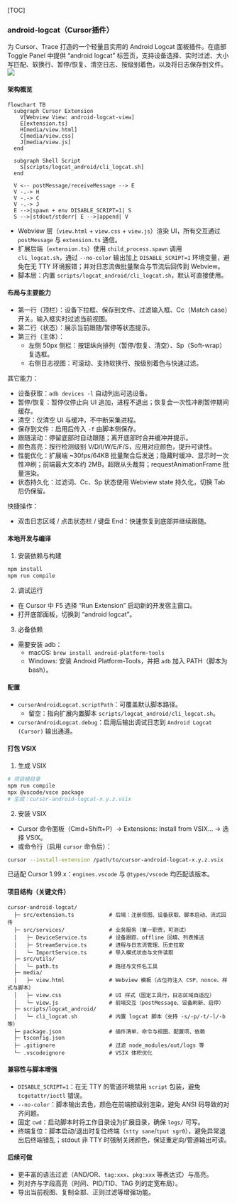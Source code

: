 [TOC]

### android-logcat（Cursor插件）

为 Cursor、Trace 打造的一个轻量且实用的 Android Logcat 面板插件。在底部 Toggle Panel 中提供 “android logcat” 标签页，支持设备选择、实时过滤、大小写匹配、软换行、暂停/恢复、清空日志、按级别着色，以及将日志保存到文件。
![](https://cdn.jsdelivr.net/gh/EdwardSituwende/note_img/note/202509111638333.png)
#### 架构概览

```mermaid
flowchart TB
  subgraph Cursor Extension
    V[Webview View: android-logcat-view]
    E[extension.ts]
    H[media/view.html]
    C[media/view.css]
    J[media/view.js]
  end

  subgraph Shell Script
    S[scripts/logcat_android/cli_logcat.sh]
  end

  V <-- postMessage/receiveMessage --> E
  V -.-> H
  V -.-> C
  V -.-> J
  E -->|spawn + env DISABLE_SCRIPT=1| S
  S -->|stdout/stderr| E -->|append| V
```

- Webview 层（`view.html` + `view.css` + `view.js`）渲染 UI，所有交互通过 `postMessage` 与 `extension.ts` 通信。
- 扩展后端（`extension.ts`）使用 `child_process.spawn` 调用 `cli_logcat.sh`，通过 `--no-color` 输出加上 `DISABLE_SCRIPT=1` 环境变量，避免在无 TTY 环境报错；并对日志流做批量聚合与节流后回传到 Webview。
- 脚本层：内置 `scripts/logcat_android/cli_logcat.sh`，默认可直接使用。

#### 布局与主要能力
- 第一行（顶栏）：设备下拉框、保存到文件、过滤输入框、Cc（Match case）开关。输入框实时过滤当前视图。
- 第二行（状态）：展示当前跟随/暂停等状态提示。
- 第三行（主体）：
  - 左侧 50px 侧栏：按钮纵向排列（暂停/恢复、清空）、Sp（Soft-wrap）复选框。
  - 右侧日志视图：可滚动、支持软换行、按级别着色与快速过滤。

其它能力：
- 设备获取：`adb devices -l` 自动列出可选设备。
- 暂停/恢复：暂停仅停止向 UI 追加，进程不退出；恢复会一次性冲刷暂停期间缓存。
- 清空：仅清空 UI 与缓冲，不中断采集进程。
- 保存到文件：启用后传入 `-f` 由脚本侧保存。
- 跟随滚动：停留底部时自动跟随；离开底部时合并缓冲并提示。
- 颜色高亮：按行检测级别 V/D/I/W/E/F/S，应用对应颜色，提升可读性。
- 性能优化：扩展端 ~30fps/64KB 批量聚合后发送；隐藏时缓冲、显示时一次性冲刷；前端最大文本约 2MB，超限从头裁剪；requestAnimationFrame 批量渲染。
- 状态持久化：过滤词、Cc、Sp 状态使用 Webview state 持久化，切换 Tab 后仍保留。

快捷操作：
- 双击日志区域 / 点击状态栏 / 键盘 End：快速恢复到底部并继续跟随。

#### 本地开发与编译
1) 安装依赖与构建
```bash
npm install
npm run compile
```
2) 调试运行
- 在 Cursor 中 F5 选择 “Run Extension” 启动新的开发宿主窗口。
- 打开底部面板，切换到 “android logcat”。

3) 必备依赖
- 需要安装 adb：
  - macOS: `brew install android-platform-tools`
  - Windows: 安装 Android Platform-Tools，并把 `adb` 加入 PATH（脚本为 bash）。

#### 配置
- `cursorAndroidLogcat.scriptPath`：可覆盖默认脚本路径。
  - 留空：指向扩展内置脚本 `scripts/logcat_android/cli_logcat.sh`。
- `cursorAndroidLogcat.debug`：启用后输出调试日志到 `Android Logcat (Cursor)` 输出通道。

#### 打包 VSIX
1) 生成 VSIX
```bash
# 项目根目录
npm run compile
npx @vscode/vsce package
# 生成：cursor-android-logcat-x.y.z.vsix
```
2) 安装 VSIX
- Cursor 命令面板（Cmd+Shift+P）→ Extensions: Install from VSIX… → 选择 VSIX。
- 或命令行（启用 `cursor` 命令后）：
```bash
cursor --install-extension /path/to/cursor-android-logcat-x.y.z.vsix
```

已适配 Cursor 1.99.x：`engines.vscode` 与 `@types/vscode` 均匹配该版本。

#### 项目结构（关键文件）
```
cursor-android-logcat/
  ├─ src/extension.ts           # 后端：注册视图、设备获取、脚本启动、流式回传
  ├─ src/services/              # 业务服务（单一职责，可测试）
  │   ├─ DeviceService.ts       # 设备跟踪、offline 回填、列表推送
  │   ├─ StreamService.ts       # 进程与日志流管理、历史拉取
  │   └─ ImportService.ts       # 导入模式状态与文件读取
  ├─ src/utils/
  │   └─ path.ts                # 路径与文件名工具
  ├─ media/
  │   ├─ view.html              # Webview 模板（占位符注入 CSP、nonce、样式与脚本）
  │   ├─ view.css               # UI 样式（固定工具行，日志区域自适应）
  │   └─ view.js                # 前端交互（postMessage、设备刷新、启停）
  ├─ scripts/logcat_android/
  │   └─ cli_logcat.sh          # 内置 logcat 脚本（支持 -s/-p/-t/-l/-b 等）
  ├─ package.json               # 插件清单、命令与视图、配置项、依赖
  ├─ tsconfig.json
  ├─ .gitignore                 # 过滤 node_modules/out/logs 等
  └─ .vscodeignore              # VSIX 体积优化
```

#### 兼容性与脚本增强
- `DISABLE_SCRIPT=1`：在无 TTY 的管道环境禁用 `script` 包装，避免 `tcgetattr/ioctl` 错误。
- `--no-color`：脚本输出去色，颜色在前端按级别渲染，避免 ANSI 码导致的对齐问题。
- 固定 `cwd`：启动脚本时将工作目录设为扩展目录，确保 `logs/` 可写。
- 终端复位：脚本启动/退出时复位终端（`stty sane`/`tput sgr0`），避免异常退出后终端错乱；stdout 非 TTY 时强制关闭颜色，保证重定向/管道输出可读。

#### 后续可做
- 更丰富的语法过滤（AND/OR、`tag:xxx`、`pkg:xxx` 等表达式）与高亮。
- 列对齐与字段高亮（时间、PID/TID、TAG 列的定宽布局）。
- 导出当前视图、复制全部、正则过滤等增强功能。


